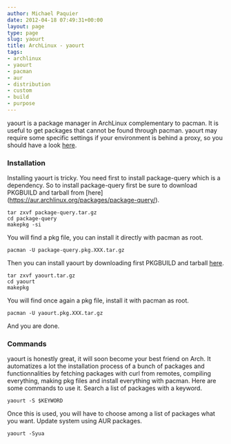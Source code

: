 ```yaml
---
author: Michael Paquier
date: 2012-04-18 07:49:31+00:00
layout: page
type: page
slug: yaourt
title: ArchLinux - yaourt
tags:
- archlinux
- yaourt
- pacman
- aur
- distribution
- custom
- build
- purpose
---
```

yaourt is a package manager in ArchLinux complementary to pacman. It is
useful to get packages that cannot be found through pacman. yaourt may
require some specific settings if your environment is behind a proxy,
so you should have a look [here](/manuals/arch-linux/proxy-settings/).  

### Installation

Installing yaourt is tricky. You need first to install package-query
which is a dependency. So to install package-query first be sure to
download PKGBUILD and tarball from [here]
(https://aur.archlinux.org/packages/package-query/).

    tar zxvf package-query.tar.gz
    cd package-query
    makepkg -si

You will find a pkg file, you can install it directly with pacman as
root.

    pacman -U package-query.pkg.XXX.tar.gz

Then you can install yaourt by downloading first PKGBUILD and tarball
[here](https://aur.archlinux.org/packages/yaourt/).

    tar zxvf yaourt.tar.gz
    cd yaourt
    makepkg

You will find once again a pkg file, install it with pacman as root.

    pacman -U yaourt.pkg.XXX.tar.gz

And you are done.  

### Commands

yaourt is honestly great, it will soon become your best friend on Arch.
It automatizes a lot the installation process of a bunch of packages
and functionnalities by fetching packages with curl from remotes,
compiling everything, making pkg files and install everything with
pacman. Here are some commands to use it. Search a list of packages
with a keyword.

    yaourt -S $KEYWORD

Once this is used, you will have to choose among a list of packages
what you want. Update system using AUR packages.

    yaourt -Syua
